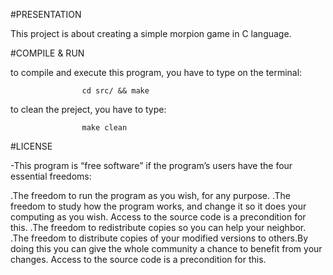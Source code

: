 #PRESENTATION

This project is about creating a simple morpion game in C language.

#COMPILE & RUN

to compile and execute this program, you have to type on the terminal:

					cd src/ && make

to clean the preject, you have to type:
			
					make clean

#LICENSE

-This program is “free software” if the program’s users have the four essential freedoms:

.The freedom to run the program as you wish, for any purpose. 
.The freedom to study how the program works, and change it so it does your computing as you wish.
 Access to the source code is a precondition for this. 
.The freedom to redistribute copies so you can help your neighbor.
.The freedom to distribute copies of your modified versions to others.By doing this you can give the whole 
community a chance to benefit from your changes. Access to the source code is a precondition for this.
